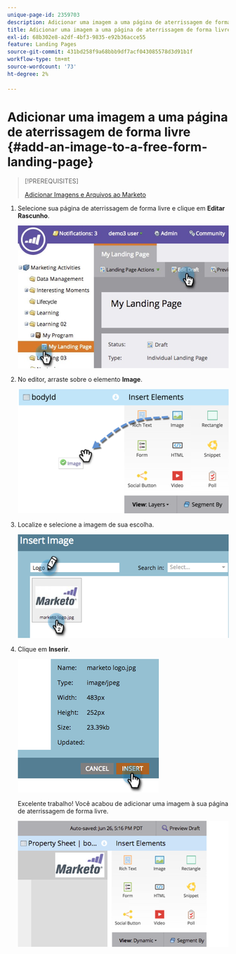 ```yaml
---
unique-page-id: 2359703
description: Adicionar uma imagem a uma página de aterrissagem de formato livre - Documentação do Marketo - Documentação do produto
title: Adicionar uma imagem a uma página de aterrissagem de forma livre
exl-id: 68b302e8-a2df-4bf3-9835-e92b36acce55
feature: Landing Pages
source-git-commit: 431bd258f9a68bbb9df7acf043085578d3d91b1f
workflow-type: tm+mt
source-wordcount: '73'
ht-degree: 2%

---
```


# Adicionar uma imagem a uma página de aterrissagem de forma livre {#add-an-image-to-a-free-form-landing-page}

>[!PREREQUISITES]
>
>[Adicionar Imagens e Arquivos ao Marketo](/help/marketo/product-docs/demand-generation/images-and-files/add-images-and-files-to-marketo.md)

1. Selecione sua página de aterrissagem de forma livre e clique em **Editar** **Rascunho**.

   ![](assets/landingpageeditdraft.jpg)

1. No editor, arraste sobre o elemento **Image**.

   ![](assets/image2015-5-21-15-3a38-3a58.png)

1. Localize e selecione a imagem de sua escolha.

   ![](assets/image2014-9-16-14-3a35-3a59.png)

1. Clique em **Inserir**.

   ![](assets/image2014-9-16-15-3a3-3a48.png)

   Excelente trabalho! Você acabou de adicionar uma imagem à sua página de aterrissagem de forma livre.

   ![](assets/image2015-5-21-15-3a40-3a11.png)
